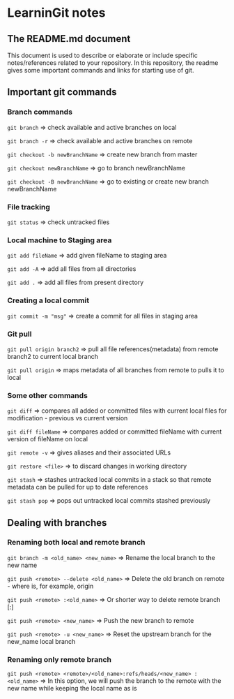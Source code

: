 # LearninGit notes

## The README.md document
This document is used to describe or elaborate or include specific notes/references related to your repository. In this repository, the readme gives some important commands and links for starting use of git.

## Important git commands

### Branch commands
`git branch` => check available and active branches on local

`git branch -r`	=> check available and active branches on remote

`git checkout -b newBranchName`	=> create new branch from master

`git checkout newBranchName` => go to branch newBranchName

`git checkout -B newBranchName`	=> go to existing or create new branch newBranchName

### File tracking
`git status` => check untracked files

### Local machine to Staging area
`git add fileName` => add given fileName to staging area

`git add -A` => add all files from all directories

`git add .`	=> add all files from present directory

### Creating a local commit
`git commit -m "msg"`	=> create a commit for all files in staging area

### Git pull
`git pull origin branch2`	=> pull all file references(metadata) from remote branch2 to current local branch

`git pull origin` => maps metadata of all branches from remote to pulls it to local

### Some other commands
`git diff` => compares all added or committed files with current local files for modification - previous vs current version

`git diff fileName` => compares added or committed fileName with current version of fileName on local

`git remote -v` => gives aliases and their associated URLs

`git restore <file>`	=> to discard changes in working directory

`git stash` => stashes untracked local commits in a stack so that remote metadata can be pulled for up to date references

`git stash pop` => pops out untracked local commits stashed previously

## Dealing with branches

### Renaming both local and remote branch
`git branch -m <old_name> <new_name>` => Rename the local branch to the new name

`git push <remote> --delete <old_name>` => Delete the old branch on remote - where <remote> is, for example, origin

`git push <remote> :<old_name>` => Or shorter way to delete remote branch [:]

`git push <remote> <new_name>` => Push the new branch to remote

`git push <remote> -u <new_name>` => Reset the upstream branch for the new_name local branch

### Renaming only remote branch

`git push <remote> <remote>/<old_name>:refs/heads/<new_name> :<old_name>` => In this option, we will push the branch to the remote with the new name while keeping the local name as is

